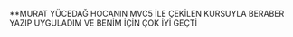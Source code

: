 **MURAT YÜCEDAĞ HOCANIN MVC5 İLE ÇEKİLEN KURSUYLA BERABER YAZIP UYGULADIM VE BENİM İÇİN ÇOK İYİ GEÇTİ
